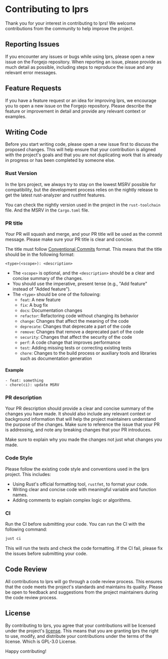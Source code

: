 # Contributing to lprs

Thank you for your interest in contributing to lprs! We welcome contributions
from the community to help improve the project.

## Reporting Issues

If you encounter any issues or bugs while using lprs, please open a new issue on
the Forgejo repository. When reporting an issue, please provide as much detail as
possible, including steps to reproduce the issue and any relevant error messages.

## Feature Requests

If you have a feature request or an idea for improving lprs, we encourage you to
open a new issue on the Forgejo repository. Please describe the feature or
improvement in detail and provide any relevant context or examples.

## Writing Code
Before you start writing code, please open a new issue first to discuss the proposed
changes. This will help ensure that your contribution is aligned with the project's
goals and that you are not duplicating work that is already in progress or has
been completed by someone else.

### Rust Version
In the lprs project, we always try to stay on the lowest MSRV possible for
compatibility, but the development process relies on the nightly release to get
the latest rust-analyzer and rustfmt features.

You can check the nightly version used in the project in the `rust-toolchain` file.
And the MSRV in the `Cargo.toml` file.

### PR title
Your PR will squash and merge, and your PR title will be used as the commit message.
Please make sure your PR title is clear and concise.

The title must follow [Conventional Commits] format. This means that the title
should be in the following format:

```
<type>(<scope>): <description>
```

- The `<scope>` is optional, and the `<description>` should be a clear and
  concise summary of the changes.
- You should use the imperative, present tense
  (e.g., "Add feature" instead of "Added feature").
- The `<type>` should be one of the following:
  - `feat`: A new feature
  - `fix`: A bug fix
  - `docs`: Documentation changes
  - `refactor`: Refactoring code without changing its behavior
  - `change`: Changes that affect the meaning of the code
  - `deprecate`: Changes that deprecate a part of the code
  - `remove`: Changes that remove a deprecated part of the code
  - `security`: Changes that affect the security of the code
  - `perf`: A code change that improves performance
  - `test`: Adding missing tests or correcting existing tests
  - `chore`: Changes to the build process or auxiliary tools and libraries such
    as documentation generation

#### Example
```
- feat: something
- chore(ci): update MSRV
```

### PR description
Your PR description should provide a clear and concise summary of the changes you
have made. It should also include any relevant context or background information
that will help the project maintainers understand the purpose of the changes.
Make sure to reference the issue that your PR is addressing, and note any breaking
changes that your PR introduces.

Make sure to explain why you made the changes not just what changes you made.

### Code Style

Please follow the existing code style and conventions used in the lprs project.
This includes:

- Using Rust's official formatting tool, `rustfmt`, to format your code.
- Writing clear and concise code with meaningful variable and function names.
- Adding comments to explain complex logic or algorithms.

### CI
Run the CI before submitting your code. You can run the CI with the following command:

```bash
just ci
```

This will run the tests and check the code formatting. If the CI fail, please
fix the issues before submitting your code.

## Code Review

All contributions to lprs will go through a code review process.
This ensures that the code meets the project's standards and maintains its quality.
Please be open to feedback and suggestions from the project maintainers during
the code review process.

## License

By contributing to lprs, you agree that your contributions will be licensed under
the project's [license](LICENSE). This means that you are granting lprs the
right to use, modify, and distribute your contributions under the terms of the
license. Which is GPL-3.0 License.

Happy contributing!

[Conventional Commits]: https://www.conventionalcommits.org/en/v1.0.0/
